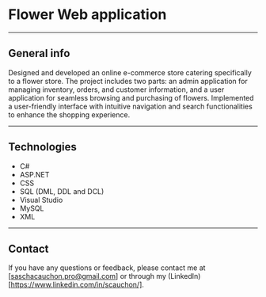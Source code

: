 # Flower Web application
<hr>

## General info
Designed and developed an online e-commerce store catering specifically to a flower store. The project includes two parts: an admin application for managing 
inventory, orders, and customer information, and a user application for seamless browsing and purchasing of flowers. Implemented a user-friendly interface with intuitive 
navigation and search functionalities to enhance the shopping experience.
<hr>

## Technologies
<ul>
  <li>C#</li>
  <li>ASP.NET</li>
  <li>CSS</li>
  <li>SQL (DML, DDL and DCL)</li>
  <li>Visual Studio</li>
  <li>MySQL</li>
  <li>XML</li>
</ul>
<hr>

## Contact
If you have any questions or feedback, please contact me at [saschacauchon.pro@gmail.com] or through my (LinkedIn)[https://www.linkedin.com/in/scauchon/].

